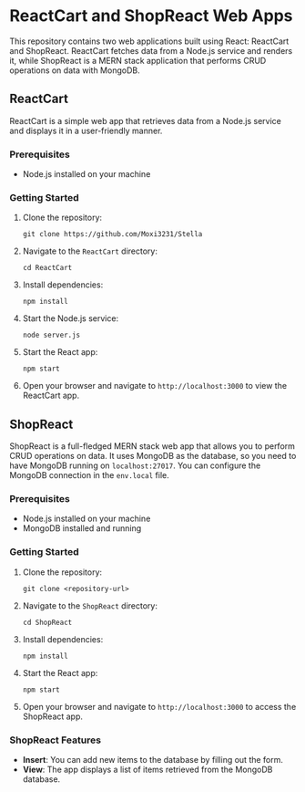 # ReactCart and ShopReact Web Apps

This repository contains two web applications built using React: ReactCart and ShopReact. ReactCart fetches data from a Node.js service and renders it, while ShopReact is a MERN stack application that performs CRUD operations on data with MongoDB.

## ReactCart

ReactCart is a simple web app that retrieves data from a Node.js service and displays it in a user-friendly manner.

### Prerequisites
- Node.js installed on your machine

### Getting Started

1. Clone the repository:

   ```shell
   git clone https://github.com/Moxi3231/Stella
   ```

2. Navigate to the `ReactCart` directory:

   ```shell
   cd ReactCart
   ```

3. Install dependencies:

   ```shell
   npm install
   ```

4. Start the Node.js service:

   ```shell
   node server.js
   ```

5. Start the React app:

   ```shell
   npm start
   ```

6. Open your browser and navigate to `http://localhost:3000` to view the ReactCart app.

## ShopReact

ShopReact is a full-fledged MERN stack web app that allows you to perform CRUD operations on data. It uses MongoDB as the database, so you need to have MongoDB running on `localhost:27017`. You can configure the MongoDB connection in the `env.local` file.

### Prerequisites
- Node.js installed on your machine
- MongoDB installed and running

### Getting Started

1. Clone the repository:

   ```shell
   git clone <repository-url>
   ```

2. Navigate to the `ShopReact` directory:

   ```shell
   cd ShopReact
   ```



3. Install dependencies:

   ```shell
   npm install
   ```

4. Start the React app:

   ```shell
   npm start
   ```

6. Open your browser and navigate to `http://localhost:3000` to access the ShopReact app.

### ShopReact Features

- **Insert**: You can add new items to the database by filling out the form.
- **View**: The app displays a list of items retrieved from the MongoDB database.
